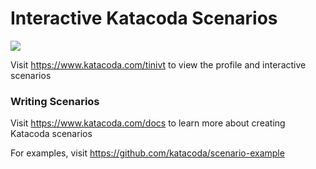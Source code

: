 # Interactive Katacoda Scenarios

[![](http://shields.katacoda.com/katacoda/tinivt/count.svg)](https://www.katacoda.com/tinivt "Get your profile on Katacoda.com")

Visit https://www.katacoda.com/tinivt to view the profile and interactive scenarios

### Writing Scenarios
Visit https://www.katacoda.com/docs to learn more about creating Katacoda scenarios

For examples, visit https://github.com/katacoda/scenario-example
